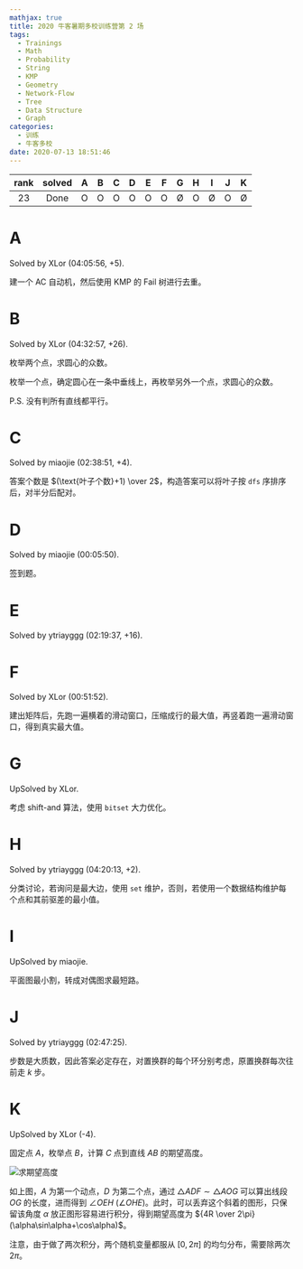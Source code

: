 ```yaml
---
mathjax: true
title: 2020 牛客暑期多校训练营第 2 场
tags:
  - Trainings
  - Math
  - Probability
  - String
  - KMP
  - Geometry
  - Network-Flow
  - Tree
  - Data Structure
  - Graph
categories:
  - 训练
  - 牛客多校
date: 2020-07-13 18:51:46
---
```


| rank | solved |  A  |  B  |  C  |  D  |  E  |  F  |  G  |  H  |  I  |  J  |  K  |
| :--: | :----: | :-: | :-: | :-: | :-: | :-: | :-: | :-: | :-: | :-: | :-: | :-: |
|  23  |   Done   |  O  |  O  |  O  |  O  |  O  |  O  |  Ø  |  O  |  Ø  |  O  |  Ø  |

<!--more-->

# A

Solved by XLor (04:05:56, +5).

建一个 AC 自动机，然后使用 KMP 的 Fail 树进行去重。

# B

Solved by XLor (04:32:57, +26).

枚举两个点，求圆心的众数。

枚举一个点，确定圆心在一条中垂线上，再枚举另外一个点，求圆心的众数。

P.S. 没有判所有直线都平行。

# C

Solved by miaojie (02:38:51, +4).

答案个数是 $(\text{叶子个数}+1) \over 2$，构造答案可以将叶子按 `dfs` 序排序后，对半分后配对。

# D

Solved by miaojie (00:05:50).

签到题。

# E

Solved by ytriayggg (02:19:37, +16).

# F

Solved by XLor (00:51:52).

建出矩阵后，先跑一遍横着的滑动窗口，压缩成行的最大值，再竖着跑一遍滑动窗口，得到真实最大值。

# G

UpSolved by XLor.

考虑 shift-and 算法，使用 `bitset` 大力优化。

# H

Solved by ytriayggg (04:20:13, +2).

分类讨论，若询问是最大边，使用 `set` 维护，否则，若使用一个数据结构维护每个点和其前驱差的最小值。

# I

UpSolved by miaojie.

平面图最小割，转成对偶图求最短路。

# J

Solved by ytriayggg (02:47:25).

步数是大质数，因此答案必定存在，对置换群的每个环分别考虑，原置换群每次往前走 $k$ 步。

# K

UpSolved by XLor (-4).

固定点 $A$，枚举点 $B$，计算 $C$ 点到直线 $AB$ 的期望高度。

![求期望高度](https://i.loli.net/2020/07/13/1o5MfuKdin2pmPQ.png)

如上图，$A$ 为第一个动点，$D$ 为第二个点，通过 $\triangle ADF \sim \triangle AOG$ 可以算出线段 $OG$ 的长度，进而得到 $\angle OEH$ ($\angle OHE$)。此时，可以丢弃这个斜着的图形，只保留该角度 $\alpha$ 放正图形容易进行积分，得到期望高度为 ${4R \over 2\pi}(\alpha\sin\alpha+\cos\alpha)$。

注意，由于做了两次积分，两个随机变量都服从 $[0, 2\pi]$ 的均匀分布，需要除两次 $2\pi$。
